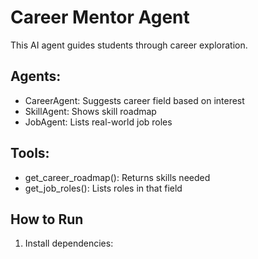 # Career Mentor Agent

This AI agent guides students through career exploration.

## Agents:
- CareerAgent: Suggests career field based on interest
- SkillAgent: Shows skill roadmap
- JobAgent: Lists real-world job roles

## Tools:
- get_career_roadmap(): Returns skills needed
- get_job_roles(): Lists roles in that field

## How to Run
1. Install dependencies: